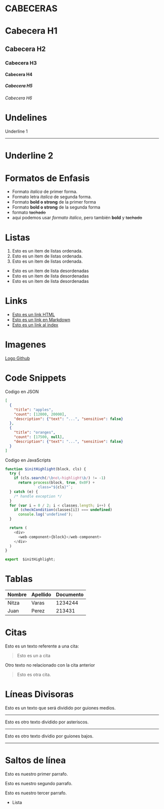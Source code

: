 # CABECERAS
# Cabecera H1
## Cabecera H2
### Cabecera H3
#### Cabecera H4
##### Cabecera H5
###### Cabecera H6

# Undelines
Underline 1
************

Underline 2
=================

# Formatos de Enfasis
- Formato *italica* de primer forma.
- Formato letra _italica_ de segunda forma.
- Formato **bold o strong** de la primer forma
- Formato __bold o strong__ de la segunda forma
- formato ~~tachado~~
- aqui podemos usar *formato italico*, pero también **bold** y ~~tachado~~

# Listas
1. Esto es un  item de listas ordenada.
2. Esto es un  item de listas ordenada.
3. Esto es un item de listas ordenada.
- Esto es un item de lista desordenadas
- Esto es un item de lista desordenadas
- Esto es un item de lista desordenadas

# Links
- <a href = "http://google.com"> Esto es un link HTML </a>
- [Esto es un link en Markdown](http://google.com)
- [Esto es un link al index](index.html)

# Imagenes
[Logo Github](https://miracomosehace.com/wp-content/uploads/2020/07/icono-de-github.jpg)

# Code Snippets
Codigo en JSON
```JSON
[
  {
    "title": "apples",
    "count": [12000, 20000],
    "description": {"text": "...", "sensitive": false}
  },
  {
    "title": "oranges",
    "count": [17500, null],
    "description": {"text": "...", "sensitive": false}
  }
]
```
Codigo en JavaScripts
```JavaScript
function $initHighlight(block, cls) {
  try {
    if (cls.search(/\bno\-highlight\b/) != -1)
      return process(block, true, 0x0F) +
             ` class="${cls}"`;
  } catch (e) {
    /* handle exception */
  }
  for (var i = 0 / 2; i < classes.length; i++) {
    if (checkCondition(classes[i]) === undefined)
      console.log('undefined');
  }

  return (
    <div>
      <web-component>{block}</web-component>
    </div>
  )
}

export  $initHighlight;
```

# Tablas
| Nombre | Apellido | Documento|
|------- | ---------|----------|
|Nitza | Varas| 1234244|
|Juan | Perez | 213431|

# Citas
Esto es un texto referente a una cita:
> Esto es un a cita

Otro texto no relacionado con la cita anterior
> Esto es otra cita.

# Líneas Divisoras
Esto es un texto que será dividido por guiones medios.

---
Esto es otro texto dividido por asteriscos.

***
Esto es otro texto dividio por guiones bajos.

___


# Saltos de línea
Esto es nuestro primer parrafo.

Esto es nuestro segundo parrafo.

Esto es nuestro tercer parrafo.
- Lista
